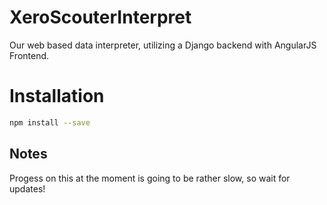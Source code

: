 # XeroScouterInterpret

Our web based data interpreter, utilizing a Django backend with AngularJS Frontend.

# Installation

```bash
npm install --save
```

## Notes
Progess on this at the moment is going to be rather slow, so wait for updates!